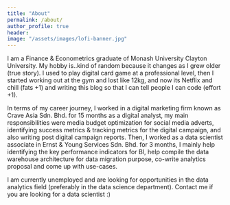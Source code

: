 ```yaml
---
title: "About"
permalink: /about/
author_profile: true
header:
image: "/assets/images/lofi-banner.jpg"
---
```


I am a Finance & Econometrics graduate of Monash University Clayton University. My hobby is..kind of random because it changes as I grew older (true story). I used to play digital card game at a professional level, then I started working out at the gym and lost like 12kg, and now its Netflix and chill (fats +1) and writing this blog so that I can tell people I can code (effort +1).  

In terms of my career journey, I worked in a digital marketing firm known as Crave Asia Sdn. Bhd. for 15 months as a digital analyst, my main responsibilities were media budget optimization for social media adverts, identifying success metrics & tracking metrics for the digital campaign, and also writing post digital campaign reports. Then, I worked as a data scientist associate in Ernst & Young Services Sdn. Bhd. for 3 months, I mainly help identifying the key performance indicators for BI, help compile the data warehouse architecture for data migration purpose, co-write analytics proposal and come up with use-cases.

I am currently unemployed and are looking for opportunities in the data analytics field (preferably in the data science department). Contact me if you are looking for a data scientist :)  
